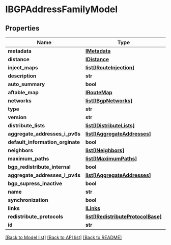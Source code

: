 # IBGPAddressFamilyModel

## Properties
Name | Type | Description | Notes
------------ | ------------- | ------------- | -------------
**metadata** | [**IMetadata**](IMetadata.md) |  | [optional] 
**distance** | [**IDistance**](IDistance.md) |  | [optional] 
**inject_maps** | [**list[IRouteInjection]**](IRouteInjection.md) |  | [optional] 
**description** | **str** |  | [optional] 
**auto_summary** | **bool** |  | [optional] 
**aftable_map** | [**IRouteMap**](IRouteMap.md) |  | [optional] 
**networks** | [**list[IBgpNetworks]**](IBgpNetworks.md) |  | [optional] 
**type** | **str** |  | [optional] 
**version** | **str** |  | [optional] 
**distribute_lists** | [**list[IDistributeLists]**](IDistributeLists.md) |  | [optional] 
**aggregate_addresses_i_pv6s** | [**list[IAggregateAddresses]**](IAggregateAddresses.md) |  | [optional] 
**default_information_orginate** | **bool** |  | [optional] 
**neighbors** | [**list[INeighbors]**](INeighbors.md) |  | [optional] 
**maximum_paths** | [**list[IMaximumPaths]**](IMaximumPaths.md) |  | [optional] 
**bgp_redistribute_internal** | **bool** |  | [optional] 
**aggregate_addresses_i_pv4s** | [**list[IAggregateAddresses]**](IAggregateAddresses.md) |  | [optional] 
**bgp_supress_inactive** | **bool** |  | [optional] 
**name** | **str** |  | [optional] 
**synchronization** | **bool** |  | [optional] 
**links** | [**ILinks**](ILinks.md) |  | [optional] 
**redistribute_protocols** | [**list[IRedistributeProtocolBase]**](IRedistributeProtocolBase.md) |  | [optional] 
**id** | **str** |  | [optional] 

[[Back to Model list]](../README.md#documentation-for-models) [[Back to API list]](../README.md#documentation-for-api-endpoints) [[Back to README]](../README.md)


